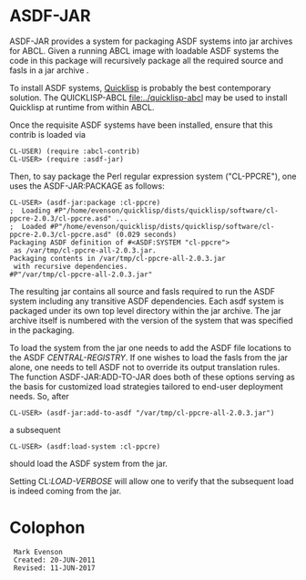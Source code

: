 ASDF-JAR
========

ASDF-JAR provides a system for packaging ASDF systems into jar
archives for ABCL.  Given a running ABCL image with loadable ASDF
systems the code in this package will recursively package all the
required source and fasls in a jar archive .

To install ASDF systems, [Quicklisp]() is probably the best
contemporary solution.  The QUICKLISP-ABCL <file:../quicklisp-abcl>
may be used to install Quicklisp at runtime from within ABCL.

[Quicklisp]: http://www.quicklisp.org

Once the requisite ASDF systems have been installed, ensure that this
contrib is loaded via

    CL-USER) (require :abcl-contrib)
    CL-USER> (require :asdf-jar)

Then, to say package the Perl regular expression system ("CL-PPCRE"),
one uses the ASDF-JAR:PACKAGE as follows:

    CL-USER> (asdf-jar:package :cl-ppcre)
    ;  Loading #P"/home/evenson/quicklisp/dists/quicklisp/software/cl-ppcre-2.0.3/cl-ppcre.asd" ...
    ;  Loaded #P"/home/evenson/quicklisp/dists/quicklisp/software/cl-ppcre-2.0.3/cl-ppcre.asd" (0.029 seconds)
    Packaging ASDF definition of #<ASDF:SYSTEM "cl-ppcre">
     as /var/tmp/cl-ppcre-all-2.0.3.jar.
    Packaging contents in /var/tmp/cl-ppcre-all-2.0.3.jar
     with recursive dependencies.
    #P"/var/tmp/cl-ppcre-all-2.0.3.jar"

The resulting jar contains all source and fasls required to run the
ASDF system including any transitive ASDF dependencies.  Each asdf
system is packaged under its own top level directory within the jar
archive.  The jar archive itself is numbered with the version of the
system that was specified in the packaging.

To load the system from the jar one needs to add the ASDF file
locations to the ASDF *CENTRAL-REGISTRY*.  If one wishes to load the
fasls from the jar alone, one needs to tell ASDF not to override its
output translation rules.  The function ASDF-JAR:ADD-TO-JAR does both
of these options serving as the basis for customized load strategies
tailored to end-user deployment needs.  So, after

    CL-USER> (asdf-jar:add-to-asdf "/var/tmp/cl-ppcre-all-2.0.3.jar")

a subsequent

    CL-USER> (asdf:load-system :cl-ppcre)

should load the ASDF system from the jar.

Setting CL:*LOAD-VERBOSE* will allow one to verify that the subsequent
load is indeed coming from the jar.

# Colophon

     Mark Evenson
     Created: 20-JUN-2011
     Revised: 11-JUN-2017
